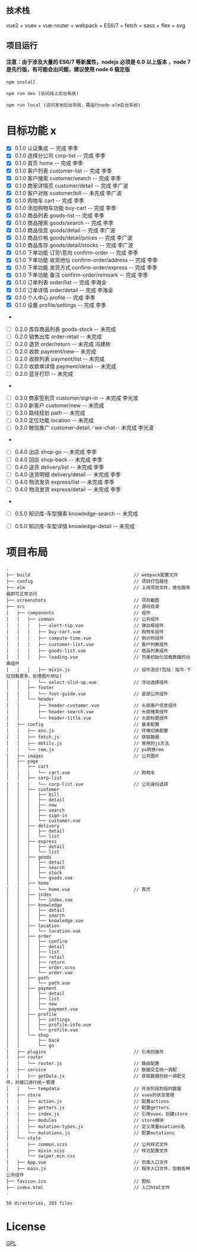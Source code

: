 ## 技术栈

vue2 + vuex + vue-router + webpack + ES6/7 + fetch + sass + flex + svg

## 项目运行

#### 注意：由于涉及大量的 ES6/7 等新属性，nodejs 必须是 6.0 以上版本 ，node 7 是先行版，有可能会出问题，建议使用 node 6 稳定版

```
npm install

npm run dev (访问线上后台系统)

npm run local (访问本地后台系统，需运行node-elm后台系统)

```

# 目标功能 x
- [x] 0.1.0 认证集成 -- 完成 李季
- [x] 0.1.0 选择分公司 corp-list -- 完成 李季
- [x] 0.1.0 首页 home -- 完成 李季
- [x] 0.1.0 客户列表 customer-list -- 完成 李季
- [x] 0.1.0 客户搜索 customer/search -- 完成 李季
- [x] 0.1.0 商家详情页 customer/detail -- 完成 李广波
- [x] 0.1.0 客户对账 customer/bill -- 未完成 李广波
- [x] 0.1.0 购物车 cart -- 完成 李季
- [x] 0.1.0 添加购物车功能 buy-cart -- 完成 李季
- [x] 0.1.0 商品列表 goods-list -- 完成 李季
- [x] 0.1.0 商品搜索 goods/search -- 完成 李季
- [x] 0.1.0 商品信息 goods/detail -- 完成 李广波
- [x] 0.1.0 商品价格 goods/detail/prices -- 完成 李广波
- [x] 0.1.0 商品库存 goods/detail/stocks -- 完成 李广波
- [x] 0.1.0 下单功能 订货\意向 confirm-order -- 完成 李季
- [x] 0.1.0 下单功能 收货地址 confirm-order/address -- 完成 李季
- [x] 0.1.0 下单功能 发货方式 confirm-order/express -- 完成 李季
- [x] 0.1.0 下单功能 备注 confirm-order/remoark -- 完成 李季
- [x] 0.1.0 订单列表 order/list -- 完成 李海全
- [x] 0.1.0 订单详情 order/detail -- 完成 李海全
- [x] 0.1.0 个人中心 profile -- 完成 李季
- [x] 0.1.0 设置 profile/settings -- 完成 李季
- 
- [ ] 0.2.0 库存商品列表 goods-stock -- 未完成
- [ ] 0.2.0 销售出库 order-retail -- 未完成
- [ ] 0.2.0 退货 order/return -- 未完成 冯建彬
- [ ] 0.2.0 收款 payment/new-- 未完成
- [ ] 0.2.0 收款列表 payment/list -- 未完成
- [ ] 0.2.0 收款单详情 payment/detail -- 未完成
- [ ] 0.2.0 蓝牙打印 -- 未完成
- 
- [ ] 0.3.0 商家签到页 customer/sign-in -- 未完成 李光波
- [ ] 0.3.0 新客户 customer/new -- 未完成
- [ ] 0.3.0 路线规划 path -- 未完成
- [ ] 0.3.0 定位功能 location -- 未完成
- [ ] 0.3.0 微信推广 customer-detail／we-chat-- 未完成 李光波
- 
- [ ] 0.4.0 出店 shop-go -- 未完成 李季
- [ ] 0.4.0 回店 shop-back -- 未完成 李季
- [ ] 0.4.0 送货 delivery/list -- 未完成 李季
- [ ] 0.4.0 送货明细 delivery/detail -- 未完成 李季
- [ ] 0.4.0 物流发货 express/list -- 未完成 李季
- [ ] 0.4.0 物流发货 express/detail -- 未完成 李季
- 
- [ ] 0.5.0 知识库-车型搜索 knowledge-search -- 未完成
- [ ] 0.5.0 知识库-车型详情 knowledge-detail -- 未完成


# 项目布局

```
.
├── build                                       // webpack配置文件
├── config                                      // 项目打包路径
├── elm                                         // 上线项目文件，放在服务器即可正常访问
├── screenshots                                 // 项目截图
├── src                                         // 源码目录
│   ├── components                              // 组件
│   │   ├── common                              // 公共组件
│   │   │   ├── alert-tip.vue                   // 弹出框组件
│   │   │   ├── buy-cart.vue                    // 购物车组件
│   │   │   ├── compute-time.vue                // 倒计时组件
│   │   │   ├── customer-list.vue               // 客户列表组件
│   │   │   ├── goods-list.vue                  // 商品列表组件
│   │   │   ├── loading.vue                     // 页面初始化加载数据的动画组件
│   │   │   ├── mixin.js                        // 组件混合(包括：指令-下拉加载更多，处理图片地址)
│   │   │   └── select-slid-up.vue              // 浮动选择组件
│   │   ├── footer
│   │   │   └── foot-guide.vue                  // 底部公共组件
│   │   └── header
│   │       ├── header-customer.vue             // 头部客户信息组件
│   │       ├── header-search.vue               // 头部搜索组件
│   │       └── header-title.vue                // 头部标题组件
│   ├── config                                  // 基本配置
│   │   ├── env.js                              // 环境切换配置
│   │   ├── fetch.js                            // 获取数据
│   │   ├── mUtils.js                           // 常用的js方法
│   │   └── rem.js                              // px转换rem
│   ├── images                                  // 公共图片
│   ├── page
│   │   ├── cart
│   │   │   └── cart.vue                        // 购物车
│   │   ├── corp-list
│   │   │   └── corp-list.vue                   // 公司身份选择
│   │   ├── customer
│   │   │   ├── bill
│   │   │   ├── detail
│   │   │   ├── new
│   │   │   ├── search
│   │   │   ├── sign-in
│   │   │   └── customer.vue
│   │   ├── delivery
│   │   │   ├── detail
│   │   │   └── list
│   │   ├── express
│   │   │   ├── detail
│   │   │   └── list
│   │   ├── goods
│   │   │   ├── detail
│   │   │   ├── search
│   │   │   ├── stock
│   │   │   └── goods.vue
│   │   ├── home
│   │   │   └── home.vue                        // 首页
│   │   ├── index
│   │   │   └── index.vue  
│   │   ├── knowledge
│   │   │   ├── detail
│   │   │   ├── search
│   │   │   └── knowledge.vue
│   │   ├── location
│   │   │   └── location.vue 
│   │   ├── order
│   │   │   ├── confirm
│   │   │   ├── detail
│   │   │   ├── list
│   │   │   ├── retail
│   │   │   ├── return
│   │   │   ├── order.scss
│   │   │   └── order.vue
│   │   ├── path
│   │   │   └── path.vue 
│   │   ├── payment
│   │   │   ├── detail
│   │   │   ├── list
│   │   │   ├── new
│   │   │   └── payment.vue
│   │   ├── profile
│   │   │   ├── settings
│   │   │   ├── profile-info.vue
│   │   │   └── profile.vue
│   │   └── shop
│   │       ├── back
│   │       └── go
│   ├── plugins                                 // 引用的插件
│   ├── router
│   │   └── router.js                           // 路由配置
│   ├── service                                 // 数据交互统一调配
│   │   ├── getData.js                          // 获取数据的统一调配文件，对接口进行统一管理
│   │   └── tempdata                            // 开发阶段的临时数据
│   ├── store                                   // vuex的状态管理
│   │   ├── action.js                           // 配置actions
│   │   ├── getters.js                          // 配置getters
│   │   ├── index.js                            // 引用vuex，创建store
│   │   ├── modules                             // store模块
│   │   ├── mutation-types.js                   // 定义常量muations名
│   │   └── mutations.js                        // 配置mutations
│   └── style
│       ├── common.scss                         // 公共样式文件
│       ├── mixin.scss                          // 样式配置文件
│       └── swiper.min.css
│   ├── App.vue                                 // 页面入口文件
│   ├── main.js                                 // 程序入口文件，加载各种公共组件
├── favicon.ico                                 // 图标
├── index.html                                  // 入口html文件
.

56 directories, 203 files
```


# License

[GPL](https://github.com/bailicangdu/vue2-elm/blob/master/COPYING)
